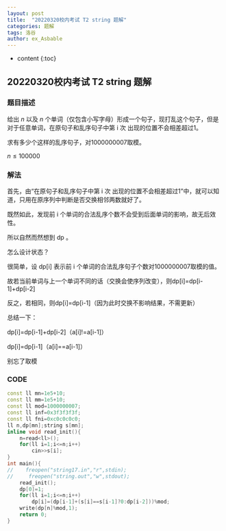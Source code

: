 ```yaml
---
layout: post
title:  "20220320校内考试 T2 string 题解"
categories: 题解
tags: 洛谷
author: ex_Asbable
---
```


* content
{:toc}

## 20220320校内考试 T2 string 题解

### 题目描述

给出 $n$ 以及 $n$ 个单词（仅包含小写字母）形成一个句子，现打乱这个句子，但是对于任意单词，在原句子和乱序句子中第 i 次 出现的位置不会相差超过1。

求有多少个这样的乱序句子，对1000000007取模。

$n\le100000$

### 解法

首先，由“在原句子和乱序句子中第 i 次 出现的位置不会相差超过1”中，就可以知道，只用在原序列中判断是否交换相邻两数就好了。

既然如此，发现前 i 个单词的合法乱序个数不会受到后面单词的影响，故无后效性。

所以自然而然想到 dp 。

怎么设计状态？

很简单，设 dp\[i\] 表示前 i 个单词的合法乱序句子个数对1000000007取模的值。

故若当前单词与上一个单词不同的话（交换会使序列改变），则dp\[i\]=dp\[i-1\]+dp\[i-2\]

反之，若相同，则dp\[i\]=dp\[i-1\]（因为此时交换不影响结果，不需更新）

总结一下：

dp\[i\]=dp\[i-1\]+dp\[i-2\]（a\[i\]!=a\[i-1\]）

dp\[i\]=dp\[i-1\]（a\[i\]==a\[i-1\]）

别忘了取模

### CODE

```cpp
const ll mn=1e5+10;
const ll mm=1e5+10;
const ll mod=1000000007;
const ll inf=0x3f3f3f3f;
const ll fni=0xc0c0c0c0;
ll n,dp[mn];string s[mn];
inline void read_init(){
    n=read<ll>();
    for(ll i=1;i<=n;i++)
        cin>>s[i];
}
int main(){
//    freopen("string17.in","r",stdin);
//     freopen("string.out","w",stdout);
    read_init();
    dp[0]=1;
    for(ll i=1;i<=n;i++)
        dp[i]=(dp[i-1]+(s[i]==s[i-1]?0:dp[i-2]))%mod;
    write(dp[n]%mod,1);
    return 0;
}
```


